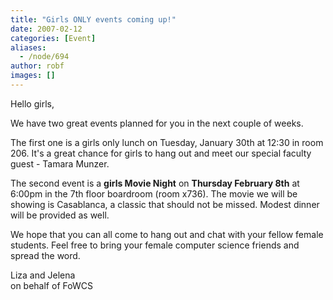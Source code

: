```yaml
---
title: "Girls ONLY events coming up!"
date: 2007-02-12
categories: [Event]
aliases:
  - /node/694
author: robf
images: []
---
```


Hello girls,

We have two great events planned for you in the next couple of weeks.

The first one is a girls only lunch on Tuesday, January 30th at 12:30 in
room 206. It's a great chance for girls to hang out and meet our special
faculty guest - Tamara Munzer.

The second event is a **girls Movie Night** on **Thursday February 8th** at
6:00pm in the 7th floor boardroom (room x736). The movie we will be
showing is Casablanca, a classic that should not be missed. Modest dinner
will be provided as well.

We hope that you can all come to hang out and chat with your fellow
female students. Feel free to bring your female computer science friends
and spread the word.

Liza and Jelena \
on behalf of FoWCS
